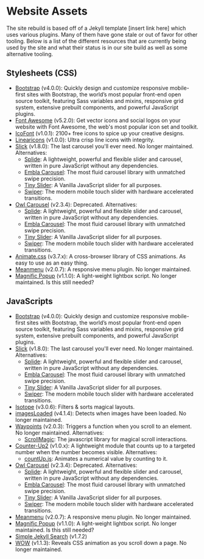 # Website Assets

The site rebuild is based off of a Jekyll template [insert link here] which uses
various plugins. Many of them have gone stale or out of favor for other tooling.
Below is a list of the different resources that are currently being used by the
site and what their status is in our site build as well as some alternative
tooling.

## Stylesheets (CSS)

- [Bootstrap](https://getbootstrap.com/) (v4.0.0): Quickly design and customize
  responsive mobile-first sites with Bootstrap, the world’s most popular
  front-end open source toolkit, featuring Sass variables and mixins, responsive
  grid system, extensive prebuilt components, and powerful JavaScript plugins.
- [Font Awesome](https://fontawesome.com/) (v5.2.0): Get vector icons and social
  logos on your website with Font Awesome, the web's most popular icon set and
  toolkit.
- [IcoFont](https://icofont.com/) (v1.0.1): 2100+ free icons to spice up your
  creative designs.
- [Linearicons](https://linearicons.com/) (v1.0.0): Ultra crisp line icons with
  integrity.
- [Slick](https://github.com/kenwheeler/slick/) (v1.8.0): The last carousel
  you'll ever need. No longer maintained. Alternatives:
  - [Splide](https://github.com/Splidejs/splide): A lightweight, powerful and
    flexible slider and carousel, written in pure JavaScript without any
    dependencies.
  - [Embla Carousel](https://github.com/davidcetinkaya/embla-carousel): The most
    fluid carousel library with unmatched swipe precision.
  - [Tiny Slider](https://github.com/ganlanyuan/tiny-slider): A Vanilla
    JavaScript slider for all purposes.
  - [Swiper](https://github.com/nolimits4web/swiper): The modern mobile touch
    slider with hardware accelerated transitions.
- [Owl Carousel](https://github.com/OwlCarousel2/OwlCarousel2) (v2.3.4):
  Deprecated. Alternatives:
  - [Splide](https://github.com/Splidejs/splide): A lightweight, powerful and
    flexible slider and carousel, written in pure JavaScript without any
    dependencies.
  - [Embla Carousel](https://github.com/davidcetinkaya/embla-carousel): The most
    fluid carousel library with unmatched swipe precision.
  - [Tiny Slider](https://github.com/ganlanyuan/tiny-slider): A Vanilla
    JavaScript slider for all purposes.
  - [Swiper](https://github.com/nolimits4web/swiper): The modern mobile touch
    slider with hardware accelerated transitions.
- [Animate.css](https://github.com/animate-css/animate.css) (v3.7.x): A
  cross-browser library of CSS animations. As easy to use as an easy thing.
- [Meanmenu](https://www.meanthemes.com/plugins/meanmenu/) (v2.0.7): A
  responsive menu plugin. No longer maintained.
- [Magnific Popup](https://github.com/dimsemenov/magnific-popup) (v1.1.0): A
  light-weight lightbox script. No longer maintained. Is this still needed?

## JavaScripts

- [Bootstrap](https://getbootstrap.com/) (v4.0.0): Quickly design and customize
  responsive mobile-first sites with Bootstrap, the world’s most popular
  front-end open source toolkit, featuring Sass variables and mixins, responsive
  grid system, extensive prebuilt components, and powerful JavaScript plugins.
- [Slick](https://github.com/kenwheeler/slick/) (v1.8.0): The last carousel
  you'll ever need. No longer maintained. Alternatives:
  - [Splide](https://github.com/Splidejs/splide): A lightweight, powerful and
    flexible slider and carousel, written in pure JavaScript without any
    dependencies.
  - [Embla Carousel](https://github.com/davidcetinkaya/embla-carousel): The most
    fluid carousel library with unmatched swipe precision.
  - [Tiny Slider](https://github.com/ganlanyuan/tiny-slider): A Vanilla
    JavaScript slider for all purposes.
  - [Swiper](https://github.com/nolimits4web/swiper): The modern mobile touch
    slider with hardware accelerated transitions.
- [Isotope](https://github.com/metafizzy/isotope) (v3.0.6): Filters & sorts
  magical layouts.
- [imagesLoaded](https://github.com/desandro/imagesloaded) (v4.1.4): Detects
  when images have been loaded. No longer maintained.
- [Waypoints](https://github.com/imakewebthings/waypoints) (v2.0.3): Triggers a
  function when you scroll to an element. No longer maintained. Alternatives:
  - [ScrollMagic](https://github.com/janpaepke/ScrollMagic): The javascript
    library for magical scroll interactions.
- [Counter-Up2](https://github.com/bfintal/Counter-Up2) (v1.0.x): A lightweight
  module that counts up to a targeted number when the number becomes visible.
  Alternatives:
  - [countUp.js](https://github.com/inorganik/countUp.js/): Animates a numerical
    value by counting to it.
- [Owl Carousel](https://github.com/OwlCarousel2/OwlCarousel2) (v2.3.4):
  Deprecated. Alternatives:
  - [Splide](https://github.com/Splidejs/splide): A lightweight, powerful and
    flexible slider and carousel, written in pure JavaScript without any
    dependencies.
  - [Embla Carousel](https://github.com/davidcetinkaya/embla-carousel): The most
    fluid carousel library with unmatched swipe precision.
  - [Tiny Slider](https://github.com/ganlanyuan/tiny-slider): A Vanilla
    JavaScript slider for all purposes.
  - [Swiper](https://github.com/nolimits4web/swiper): The modern mobile touch
    slider with hardware accelerated transitions.
- [Meanmenu](https://www.meanthemes.com/plugins/meanmenu/) (v2.0.7): A
  responsive menu plugin. No longer maintained.
- [Magnific Popup](https://github.com/dimsemenov/magnific-popup) (v1.1.0): A
  light-weight lightbox script. No longer maintained. Is this still needed?
- [Simple Jekyll Search](https://github.com/christian-fei/Simple-Jekyll-Search)
  (v1.7.2)
- [WOW](https://github.com/matthieua/WOW) (v1.1.3): Reveals CSS animation as you
scroll down a page. No longer maintained.
<!-- - [scrollUp](https://markgoodyear.com/labs/scrollup/) (v2.4.1): Scroll to top button. No longer maintained. -->

